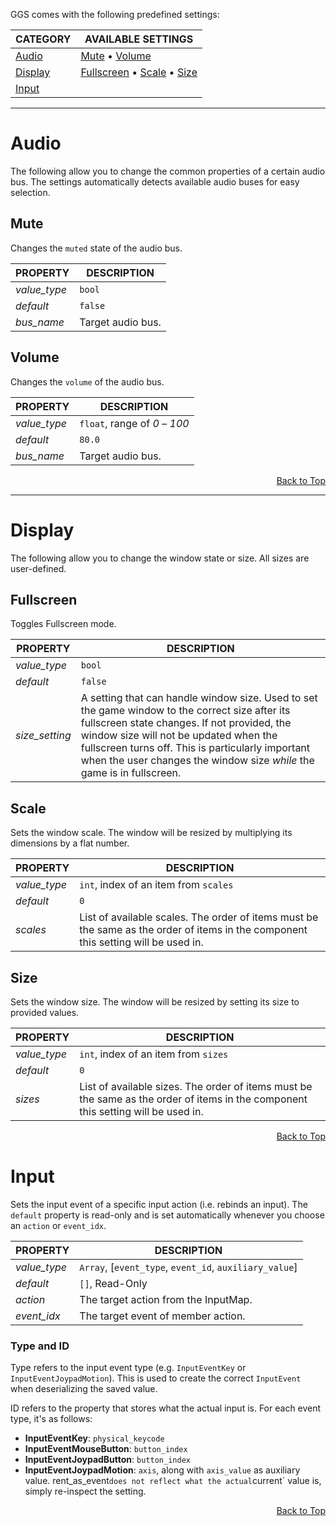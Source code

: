 GGS comes with the following predefined settings:

| CATEGORY            | AVAILABLE SETTINGS                                          |
| ------------------- | ----------------------------------------------------------- |
| [Audio](#Audio)     | [Mute](#Mute) • [Volume](#Volume)                           |
| [Display](#Display) | [Fullscreen](#Fullscreen) • [Scale](#Scale) • [Size](#Size) |
| [Input](#Input)     |                                                             |

---

# Audio

The following allow you to change the common properties of a certain audio bus. The settings automatically detects available audio buses for easy selection.

## Mute

Changes the `muted` state of the audio bus.

| PROPERTY     | DESCRIPTION       |
| ------------ | ----------------- |
| _value_type_ | `bool`            |
| _default_    | `false`           |
| _bus_name_   | Target audio bus. |

## Volume

Changes the `volume` of the audio bus.

| PROPERTY     | DESCRIPTION                   |
| ------------ | ----------------------------- |
| _value_type_ | `float`, range of _0_ – _100_ |
| _default_    | `80.0`                        |
| _bus_name_   | Target audio bus.             |

<div align="right"><a href="#">Back to Top</a></div>

---

# Display

The following allow you to change the window state or size. All sizes are user-defined.

## Fullscreen

Toggles Fullscreen mode.

| PROPERTY       | DESCRIPTION                                                                                                                                                                                                                                                                                                            |
| -------------- | ---------------------------------------------------------------------------------------------------------------------------------------------------------------------------------------------------------------------------------------------------------------------------------------------------------------------- |
| _value_type_   | `bool`                                                                                                                                                                                                                                                                                                                 |
| _default_      | `false`                                                                                                                                                                                                                                                                                                                |
| _size_setting_ | A setting that can handle window size. Used to set the game window to the correct size after its fullscreen state changes. If not provided, the window size will not be updated when the fullscreen turns off. This is particularly important when the user changes the window size _while_ the game is in fullscreen. |

## Scale

Sets the window scale. The window will be resized by multiplying its dimensions by a flat number.

| PROPERTY     | DESCRIPTION                                                                                                                        |
| ------------ | ---------------------------------------------------------------------------------------------------------------------------------- |
| _value_type_ | `int`, index of an item from `scales`                                                                                              |
| _default_    | `0`                                                                                                                                |
| _scales_     | List of available scales. The order of items must be the same as the order of items in the component this setting will be used in. |

## Size

Sets the window size. The window will be resized by setting its size to provided values.

| PROPERTY     | DESCRIPTION                                                                                                                       |
| ------------ | --------------------------------------------------------------------------------------------------------------------------------- |
| _value_type_ | `int`, index of an item from `sizes`                                                                                              |
| _default_    | `0`                                                                                                                               |
| _sizes_      | List of available sizes. The order of items must be the same as the order of items in the component this setting will be used in. |

<div align="right"><a href="#">Back to Top</a></div>

# Input

Sets the input event of a specific input action (i.e. rebinds an input). The `default` property is read-only and is set automatically whenever you choose an `action` or `event_idx`.

| PROPERTY     | DESCRIPTION                                            |
| ------------ | ------------------------------------------------------ |
| _value_type_ | `Array`, [`event_type`, `event_id`, `auxiliary_value`] |
| _default_    | `[]`, Read-Only                                        |
| _action_     | The target action from the InputMap.                   |
| _event_idx_  | The target event of member action.                     |

### Type and ID

Type refers to the input event type (e.g. `InputEventKey` or `InputEventJoypadMotion`). This is used to create the correct `InputEvent` when deserializing the saved value.

ID refers to the property that stores what the actual input is. For each event type, it's as follows:

- **InputEventKey**: `physical_keycode`
- **InputEventMouseButton**: `button_index`
- **InputEventJoypadButton**: `button_index`
- **InputEventJoypadMotion**: `axis`, along with `axis_value` as auxiliary value.
  rent_as_event`does not reflect what the actual`current` value is, simply re-inspect the setting.

<div align="right"><a href="#">Back to Top</a></div>
